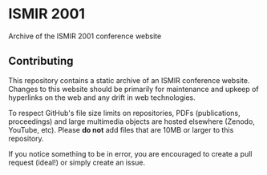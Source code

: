 # ISMIR 2001

Archive of the ISMIR 2001 conference website

## Contributing

This repository contains a static archive of an ISMIR conference website. Changes to this website should be primarily for maintenance and upkeep of hyperlinks on the web and any drift in web technologies.

To respect GitHub's file size limits on repositories, PDFs (publications, proceedings) and large multimedia objects are hosted elsewhere (Zenodo, YouTube, etc). Please **do not** add files that are 10MB or larger to this repository.

If you notice something to be in error, you are encouraged to create a pull request (ideal!) or simply create an issue.
